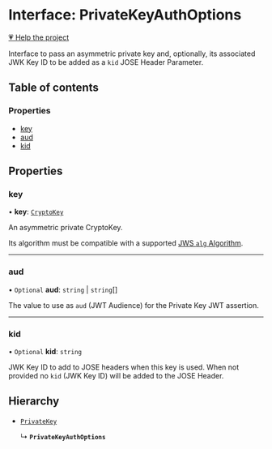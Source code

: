 # Interface: PrivateKeyAuthOptions

[💗 Help the project](https://github.com/sponsors/panva)

Interface to pass an asymmetric private key and, optionally, its associated JWK Key ID to be
added as a `kid` JOSE Header Parameter.

## Table of contents

### Properties

- [key](PrivateKeyAuthOptions.md#key)
- [aud](PrivateKeyAuthOptions.md#aud)
- [kid](PrivateKeyAuthOptions.md#kid)

## Properties

### key

• **key**: [`CryptoKey`]( https://developer.mozilla.org/docs/Web/API/CryptoKey )

An asymmetric private CryptoKey.

Its algorithm must be compatible with a supported [JWS `alg` Algorithm](../types/JWSAlgorithm.md).

___

### aud

• `Optional` **aud**: `string` \| `string`[]

The value to use as `aud` (JWT Audience) for the Private Key JWT assertion.

___

### kid

• `Optional` **kid**: `string`

JWK Key ID to add to JOSE headers when this key is used. When not provided no `kid` (JWK Key
ID) will be added to the JOSE Header.

## Hierarchy

- [`PrivateKey`](PrivateKey.md)

  ↳ **`PrivateKeyAuthOptions`**
